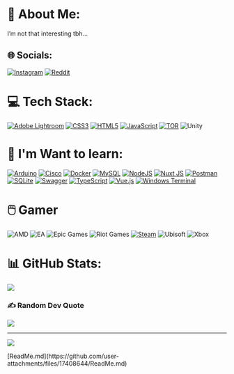 # 💫 About Me:
I’m not that interesting tbh...


## 🌐 Socials:
[![Instagram](https://img.shields.io/badge/Instagram-%23E4405F.svg?logo=Instagram&logoColor=white)](https://instagram.com/ondra.vac) [![Reddit](https://img.shields.io/badge/Reddit-%23FF4500.svg?logo=Reddit&logoColor=white)](https://reddit.com/user/Ondkos) 

# 💻 Tech Stack:
[![Adobe Lightroom](https://img.shields.io/badge/Adobe%20Lightroom-31A8FF.svg?style=flat&logo=Adobe%20Lightroom&logoColor=white)](https://www.adobe.com/products/photoshop-lightroom.html) [![CSS3](https://img.shields.io/badge/css3-%231572B6.svg?style=flat&logo=css3&logoColor=white)](https://www.w3schools.com/css/) [![HTML5](https://img.shields.io/badge/html5-%23E34F26.svg?style=flat&logo=html5&logoColor=white)](https://en.wikipedia.org/wiki/HTML5) [![JavaScript](https://img.shields.io/badge/javascript-%23323330.svg?style=flat&logo=javascript&logoColor=%23F7DF1E)](https://developer.mozilla.org/en-US/docs/Web/JavaScript) [![TOR](https://img.shields.io/badge/tor-%237E4798.svg?style=flat&logo=tor-project&logoColor=white)](https://www.torproject.org/) ![Unity](https://img.shields.io/badge/unity-%23000000.svg?style=flat&logo=unity&logoColor=white)

# 🏫 I'm Want to learn:
[![Arduino](https://img.shields.io/badge/-Arduino-00979D?style=flat&logo=Arduino&logoColor=white)](https://www.arduino.cc/) [![Cisco](https://img.shields.io/badge/cisco-%23049fd9.svg?style=flat&logo=cisco&logoColor=black)](https://www.netacad.com/cisco-packet-tracer) [![Docker](https://img.shields.io/badge/docker-%230db7ed.svg?style=flat&logo=docker&logoColor=white)](https://www.docker.com/) [![MySQL](https://img.shields.io/badge/mysql-4479A1.svg?style=flat&logo=mysql&logoColor=white)](https://www.w3schools.com/MySQL/) [![NodeJS](https://img.shields.io/badge/node.js-6DA55F?style=flat&logo=node.js&logoColor=white)](https://nodejs.org/) [![Nuxt JS](https://img.shields.io/badge/Nuxt-002E3B?style=flat&logo=nuxt.js&logoColor=#00DC82)](https://nuxt.com/) [![Postman](https://img.shields.io/badge/Postman-FF6C37?style=flat&logo=postman&logoColor=white)](https://www.postman.com/) [![SQLite](https://img.shields.io/badge/sqlite-%2307405e.svg?style=flat&logo=sqlite&logoColor=white)](https://www.sqlite.org/onefile.html) [![Swagger](https://img.shields.io/badge/-Swagger-%23Clojure?style=flat&logo=swagger&logoColor=white)](https://editor.swagger.io/) [![TypeScript](https://img.shields.io/badge/typescript-%23007ACC.svg?style=flat&logo=typescript&logoColor=white)](https://www.typescriptlang.org/) [![Vue.js](https://img.shields.io/badge/vue.js-%2335495e.svg?style=flat&logo=vuedotjs&logoColor=%234FC08D)](https://vuejs.org/) [![Windows Terminal](https://img.shields.io/badge/Windows%20Terminal-%234D4D4D.svg?style=flat&logo=windows-terminal&logoColor=white)](https://www.lifewire.com/list-of-command-prompt-commands-4092302)  
# 🖱️ Gamer
![AMD](https://img.shields.io/badge/AMD-%23000000.svg?style=flat&logo=amd&logoColor=white) ![EA](https://img.shields.io/badge/ea-%23000000.svg?style=flat&logo=ea&logoColor=white) ![Epic Games](https://img.shields.io/badge/epicgames-%23313131.svg?style=flat&logo=epicgames&logoColor=white) ![Riot Games](https://img.shields.io/badge/riotgames-D32936.svg?style=flat&logo=riotgames&logoColor=white) [![Steam](https://img.shields.io/badge/steam-%23000000.svg?style=flat&logo=steam&logoColor=white)](https://steamcommunity.com/id/ondkos/) ![Ubisoft](https://img.shields.io/badge/Ubisoft-%23F5F5F5.svg?style=flat&logo=Ubisoft&logoColor=black)  ![Xbox](https://img.shields.io/badge/xbox-%23107C10.svg?style=flat&logo=xbox&logoColor=white) 


# 📊 GitHub Stats:
![](https://github-readme-stats.vercel.app/api/top-langs/?username=OndrejVacekSPSCL&theme=dark&hide_border=false&include_all_commits=false&count_private=false&layout=compact)

### ✍️ Random Dev Quote
![](https://quotes-github-readme.vercel.app/api?type=horizontal&theme=radical)

---
[![](https://visitcount.itsvg.in/api?id=OndrejVacekSPSCL&icon=0&color=0)](https://visitcount.itsvg.in)

<!-- Proudly created with GPRM ( https://gprm.itsvg.in ) -->[ReadMe.md](https://github.com/user-attachments/files/17408644/ReadMe.md)


<!---
OndrejVacekSPSCL/OndrejVacekSPSCL is a ✨ special ✨ repository because its `README.md` (this file) appears on your GitHub profile.
You can click the Preview link to take a look at your changes.
--->
